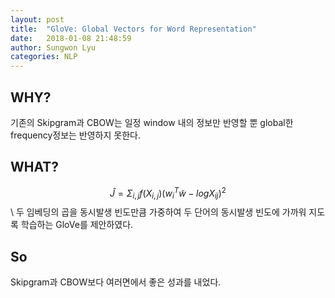 ```yaml
---
layout: post
title:  "GloVe: Global Vectors for Word Representation"
date:   2018-01-08 21:48:59
author: Sungwon Lyu
categories: NLP
---
```

## WHY? 
기존의 Skipgram과 CBOW는 일정 window 내의 정보만 반영할 뿐 global한 frequency정보는 반영하지 못한다. 

## WHAT?
$$\hat{J} = \Sigma_{i, j}f(X_{i, j})(w_{i}^{T}\tilde{w}-logX_{ij})^{2}$$\\
두 임베딩의 곱을 동시발생 빈도만큼 가중하여 두 단어의 동시발생 빈도에 가까워 지도록 학습하는 GloVe를 제안하였다.

## So
Skipgram과 CBOW보다 여러면에서 좋은 성과를 내었다. 
